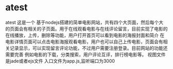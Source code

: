 # atest
atest
这是一个 基于nodejs搭建的简单电影网站，共有四个大页面，然后每个大的页面会有相关的子页面。用于在线观看电影与在线评论留言，目前实现了电影的在线播放，上传，删除等功能，用户打开首页可以看到电影的海报封面和简介
在电影详情页面可以点击电影海报观看电影，用户也可以自己上传电影，页面会有相关记录显示，可以实现留言评论功能，不过用户需要注册登录。目前网站的功能还需要完善
例如电影的下载，分类搜索，用户评论互评，排行榜电影等。
视图文件是jade或者ejs文件
入口文件为app.js,监听端口为3000
